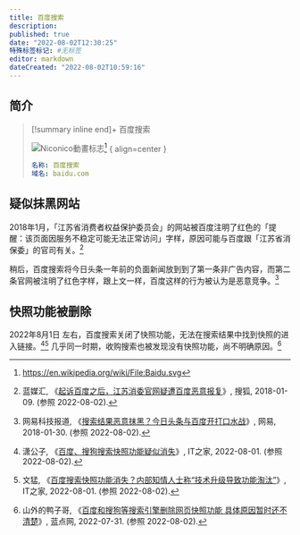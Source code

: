 ```yaml
---
title: 百度搜索
description:
published: true
date: "2022-08-02T12:30:25"
特殊标签标记: #无标签
editor: markdown
dateCreated: "2022-08-02T10:59:16"
---
```


## 简介

> [!summary inline end]+ 百度搜索
>
> ![Niconico動畫标志](https://s3.tebi.io/ggame/company/百度/百度搜索/Baidu.svg)[^logo]
> { align=center }
>
> ```YAML
> 名称: 百度搜索
> 域名: baidu.com
> ```

[^logo]: <https://en.wikipedia.org/wiki/File:Baidu.svg>

## 疑似抹黑网站

2018年1月，「江苏省消费者权益保护委员会」的网站被百度注明了红色的「提醒：该页面因服务不稳定可能无法正常访问」字样，原因可能与百度跟「江苏省消保委」的官司有关。[^2156]

[^2156]: 蓝媒汇, 《[起诉百度之后，江苏消委官网疑遭百度恶意报复](https://web.archive.org/web/20180116081751/http://www.sohu.com/a/215632248_99970452)》, 搜狐, 2018-01-09. (参照 2022-08-02).

稍后，百度搜索将今日头条一年前的负面新闻放到到了第一条非广告内容，而第二条官网被注明了红色字样，跟上文一样，百度这样的行为被认为是恶意竞争。[^D9CP]

[^D9CP]: 网易科技报道, 《[搜索结果恶意抹黑？今日头条与百度开打口水战](https://web.archive.org/web/20180213144958/http://tech.163.com/18/0130/07/D9CPHADC00097U7R.html)》, 网易, 2018-01-30. (参照 2022-08-02).

## 快照功能被删除

2022年8月1日 左右，百度搜索关闭了快照功能，无法在搜索结果中找到快照的进入链接。[^609][^643] 几乎同一时期，收购搜索也被发现没有快照功能，尚不明确原因。[^94895]

[^609]: 潇公子, 《[百度、搜狗搜索快照功能疑似消失](https://web.archive.org/web/20220801105330/https://www.ithome.com/0/632/609.htm)》, IT之家, 2022-08-01. (参照 2022-08-02).

[^643]: 文猛, 《[百度搜索快照功能消失？内部知情人士称“技术升级导致功能淘汰”](https://web.archive.org/web/20220802000348/https://www.ithome.com/0/632/643.htm)》, IT之家, 2022-08-01. (参照 2022-08-02).

[^94895]: 山外的鸭子哥, 《[百度和搜狗等搜索引擎删除网页快照功能 具体原因暂时还不清楚](https://web.archive.org/web/20220801013038/https://www.landiannews.com/archives/94895.html)》, 蓝点网, 2022-07-31. (参照 2022-08-02).
